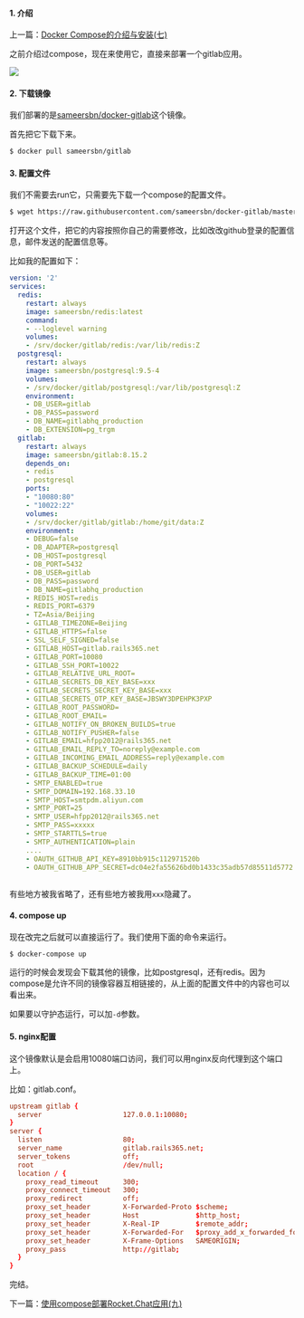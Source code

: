 #### 1. 介绍

上一篇：[Docker Compose的介绍与安装(七)](https://www.rails365.net/articles/docker-compose-de-jie-shao-yu-an-zhuang-qi)

之前介绍过compose，现在来使用它，直接来部署一个gitlab应用。

![](https://rails365.oss-cn-shenzhen.aliyuncs.com/uploads/photo/image/201/2017/a080f84286fca389a6ceafe8c118557e.png)

#### 2. 下载镜像

我们部署的是[sameersbn/docker-gitlab](https://github.com/sameersbn/docker-gitlab)这个镜像。

首先把它下载下来。

``` bash
$ docker pull sameersbn/gitlab
```

#### 3. 配置文件

我们不需要去run它，只需要先下载一个compose的配置文件。

``` bash
$ wget https://raw.githubusercontent.com/sameersbn/docker-gitlab/master/docker-compose.yml
```

打开这个文件，把它的内容按照你自己的需要修改，比如改改github登录的配置信息，邮件发送的配置信息等。

比如我的配置如下：

``` yaml
version: '2'
services:
  redis:
    restart: always
    image: sameersbn/redis:latest
    command:
    - --loglevel warning
    volumes:
    - /srv/docker/gitlab/redis:/var/lib/redis:Z
  postgresql:
    restart: always
    image: sameersbn/postgresql:9.5-4
    volumes:
    - /srv/docker/gitlab/postgresql:/var/lib/postgresql:Z
    environment:
    - DB_USER=gitlab
    - DB_PASS=password
    - DB_NAME=gitlabhq_production
    - DB_EXTENSION=pg_trgm
  gitlab:
    restart: always
    image: sameersbn/gitlab:8.15.2
    depends_on:
    - redis
    - postgresql
    ports:
    - "10080:80"
    - "10022:22"
    volumes:
    - /srv/docker/gitlab/gitlab:/home/git/data:Z
    environment:
    - DEBUG=false
    - DB_ADAPTER=postgresql
    - DB_HOST=postgresql
    - DB_PORT=5432
    - DB_USER=gitlab
    - DB_PASS=password
    - DB_NAME=gitlabhq_production
    - REDIS_HOST=redis
    - REDIS_PORT=6379
    - TZ=Asia/Beijing
    - GITLAB_TIMEZONE=Beijing
    - GITLAB_HTTPS=false
    - SSL_SELF_SIGNED=false
    - GITLAB_HOST=gitlab.rails365.net
    - GITLAB_PORT=10080
    - GITLAB_SSH_PORT=10022
    - GITLAB_RELATIVE_URL_ROOT=
    - GITLAB_SECRETS_DB_KEY_BASE=xxx
    - GITLAB_SECRETS_SECRET_KEY_BASE=xxx
    - GITLAB_SECRETS_OTP_KEY_BASE=JBSWY3DPEHPK3PXP
    - GITLAB_ROOT_PASSWORD=
    - GITLAB_ROOT_EMAIL=
    - GITLAB_NOTIFY_ON_BROKEN_BUILDS=true
    - GITLAB_NOTIFY_PUSHER=false
    - GITLAB_EMAIL=hfpp2012@rails365.net
    - GITLAB_EMAIL_REPLY_TO=noreply@example.com
    - GITLAB_INCOMING_EMAIL_ADDRESS=reply@example.com
    - GITLAB_BACKUP_SCHEDULE=daily
    - GITLAB_BACKUP_TIME=01:00
    - SMTP_ENABLED=true
    - SMTP_DOMAIN=192.168.33.10
    - SMTP_HOST=smtpdm.aliyun.com
    - SMTP_PORT=25
    - SMTP_USER=hfpp2012@rails365.net
    - SMTP_PASS=xxxxx
    - SMTP_STARTTLS=true
    - SMTP_AUTHENTICATION=plain
    ....
    - OAUTH_GITHUB_API_KEY=8910bb915c112971520b
    - OAUTH_GITHUB_APP_SECRET=dc04e2fa55626bd0b1433c35adb57d85511d5772
    
```

有些地方被我省略了，还有些地方被我用`xxx`隐藏了。

#### 4. compose up

现在改完之后就可以直接运行了。我们使用下面的命令来运行。

``` bash
$ docker-compose up
```

运行的时候会发现会下载其他的镜像，比如postgresql，还有redis。因为compose是允许不同的镜像容器互相链接的，从上面的配置文件中的内容也可以看出来。

如果要以守护态运行，可以加`-d`参数。

#### 5. nginx配置

这个镜像默认是会启用10080端口访问，我们可以用nginx反向代理到这个端口上。

比如：gitlab.conf。

``` conf
upstream gitlab {
  server                    127.0.0.1:10080;
}
server {
  listen                    80;
  server_name               gitlab.rails365.net;
  server_tokens             off;
  root                      /dev/null;
  location / {
    proxy_read_timeout      300;
    proxy_connect_timeout   300;
    proxy_redirect          off;
    proxy_set_header        X-Forwarded-Proto $scheme;
    proxy_set_header        Host              $http_host;
    proxy_set_header        X-Real-IP         $remote_addr;
    proxy_set_header        X-Forwarded-For   $proxy_add_x_forwarded_for;
    proxy_set_header        X-Frame-Options   SAMEORIGIN;
    proxy_pass              http://gitlab;
  }
}
```

完结。

下一篇：[使用compose部署Rocket.Chat应用(九)](https://www.rails365.net/articles/shi-yong-compose-bu-shu-rocket-chat-ying-yong)
